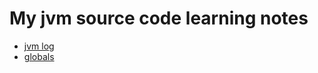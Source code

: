 # My jvm source code learning notes

* [jvm log](https://github.com/niyaogoo/jvmlearn/blob/master/markdown/log.md)
* [globals](https://github.com/niyaogoo/jvmlearn/blob/master/markdown/globals.md)